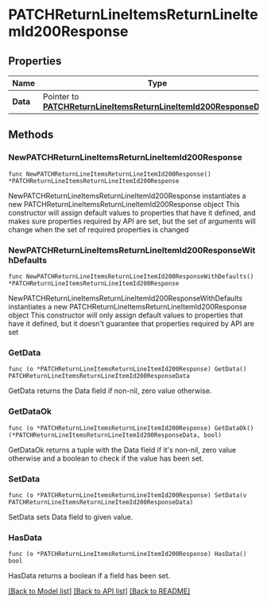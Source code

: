 # PATCHReturnLineItemsReturnLineItemId200Response

## Properties

Name | Type | Description | Notes
------------ | ------------- | ------------- | -------------
**Data** | Pointer to [**PATCHReturnLineItemsReturnLineItemId200ResponseData**](PATCHReturnLineItemsReturnLineItemId200ResponseData.md) |  | [optional] 

## Methods

### NewPATCHReturnLineItemsReturnLineItemId200Response

`func NewPATCHReturnLineItemsReturnLineItemId200Response() *PATCHReturnLineItemsReturnLineItemId200Response`

NewPATCHReturnLineItemsReturnLineItemId200Response instantiates a new PATCHReturnLineItemsReturnLineItemId200Response object
This constructor will assign default values to properties that have it defined,
and makes sure properties required by API are set, but the set of arguments
will change when the set of required properties is changed

### NewPATCHReturnLineItemsReturnLineItemId200ResponseWithDefaults

`func NewPATCHReturnLineItemsReturnLineItemId200ResponseWithDefaults() *PATCHReturnLineItemsReturnLineItemId200Response`

NewPATCHReturnLineItemsReturnLineItemId200ResponseWithDefaults instantiates a new PATCHReturnLineItemsReturnLineItemId200Response object
This constructor will only assign default values to properties that have it defined,
but it doesn't guarantee that properties required by API are set

### GetData

`func (o *PATCHReturnLineItemsReturnLineItemId200Response) GetData() PATCHReturnLineItemsReturnLineItemId200ResponseData`

GetData returns the Data field if non-nil, zero value otherwise.

### GetDataOk

`func (o *PATCHReturnLineItemsReturnLineItemId200Response) GetDataOk() (*PATCHReturnLineItemsReturnLineItemId200ResponseData, bool)`

GetDataOk returns a tuple with the Data field if it's non-nil, zero value otherwise
and a boolean to check if the value has been set.

### SetData

`func (o *PATCHReturnLineItemsReturnLineItemId200Response) SetData(v PATCHReturnLineItemsReturnLineItemId200ResponseData)`

SetData sets Data field to given value.

### HasData

`func (o *PATCHReturnLineItemsReturnLineItemId200Response) HasData() bool`

HasData returns a boolean if a field has been set.


[[Back to Model list]](../README.md#documentation-for-models) [[Back to API list]](../README.md#documentation-for-api-endpoints) [[Back to README]](../README.md)


